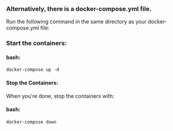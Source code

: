 ### Alternatively, there is a docker-compose.yml file. 
Run the following command in the same directory as your docker-compose.yml file:
### Start the containers:
#### bash:
````
docker-compose up -d
````
#### Stop the Containers:
When you're done, stop the containers with:

#### bash:
````
docker-compose down
````